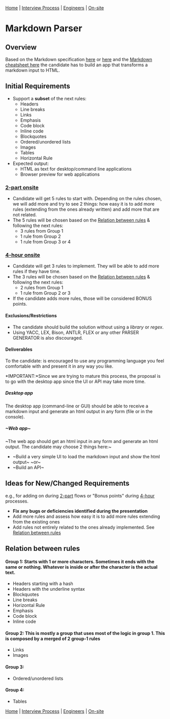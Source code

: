 [Home](../../../README.md)            |
[Interview Process](../../README.md)  |
[Engineers](../README.MD)             |
[On-site](README.md)

# Markdown Parser

## Overview

Based on the Markdown specification [here](https://daringfireball.net/projects/markdown/syntax/) or [here](http://spec.commonmark.org/0.27/) and the [Markdown cheatsheet here](https://github.com/adam-p/markdown-here/wiki/Markdown-Cheatsheet) the candidate has to build an app that transforms a markdown input to HTML.

## Initial Requirements

- Support a **subset** of the next rules:
  - Headers
  - Line breaks
  - Links
  - Emphasis
  - Code block
  - Inline code
  - Blockquotes
  - Ordered/unordered lists
  - Images
  - Tables
  - Horizontal Rule
- Expected output:
  - HTML as text for desktop/command line applications
  - Browser preview for web applications

### [2-part onsite](https://github.com/wizeline/wize-docs/blob/master/interview-process/engineers/on-site/README.md#2-part)

- Candidate will get 5 rules to start with. Depending on the rules chosen, we will add more and try to see 2 things: how easy it is to add more rules (extending from the ones already written) and add more that are not related.
- The 5 rules will be chosen based on the [Relation between rules](#relation-between-rules) & following the next rules:
  - 3 rules from Group 1
  - 1 rule from Group 2 
  - 1 rule from Group 3 or 4

### [4-hour onsite](https://github.com/wizeline/wize-docs/blob/master/interview-process/engineers/on-site/README.md#4-hour)

- Candidate will get 3 rules to implement. They will be able to add more rules if they have time.
- The 3 rules will be chosen based on the [Relation between rules](#relation-between-rules) & following the next rules:
  - 2 rules from Group 1
  - 1 rule from Group 2 or 3
- If the candidate adds more rules, those will be considered BONUS points.

#### Exclusions/Restrictions

- The candidate should build the solution without using a *library* or *regex*.
- Using YACC, LEX, Bison, ANTLR, FLEX or any other PARSER GENERATOR is also discouraged.

#### Deliverables

To the candidate: is encouraged to use any programming language you feel comfortable with and present it in any way you like.

*IMPORTANT:*Since we are trying to mature this process, the proposal is to go with the desktop app since the UI or API may take more time.

##### Desktop app
The desktop app (command-line or GUI) should be able to receive a markdown input and generate an html output in any form (file or in the console).

##### ~Web app~
~The web app should get an html input in any form and generate an html output. The candidate may choose 2 things here:~
- ~Build a very simple UI to load the markdown input and show the html output~
~or~
- ~Build an API~

## Ideas for New/Changed Requirements

e.g., for adding on during [2-part](README.md#2-part) flows or "Bonus points" during [4-hour](README.md#4-hour) processes.

- **Fix any bugs or deficiencies identified during the presentation**
- Add more rules and assess how easy it is to add more rules extending from the existing ones
- Add rules not entirely related to the ones already implemented. See [Relation between rules](#relation-between-rules)

## Relation between rules

#### Group 1: Starts with 1 or more characters. Sometimes it ends with the same or nothing. Whatever is inside or after the character is the actual text.
- Headers starting with a hash
- Headers with the underline syntax
- Blockquotes
- Line breaks
- Horizontal Rule
- Emphasis
- Code block
- Inline code

#### Group 2: This is mostly a group that uses most of the logic in group 1. This is composed by a merged of 2 group-1 rules
- Links
- Images

#### Group 3:
- Ordered/unordered lists

#### Group 4:
- Tables

[Home](../../../README.md)            |
[Interview Process](../../README.md)  |
[Engineers](../README.MD)             |
[On-site](README.md)
